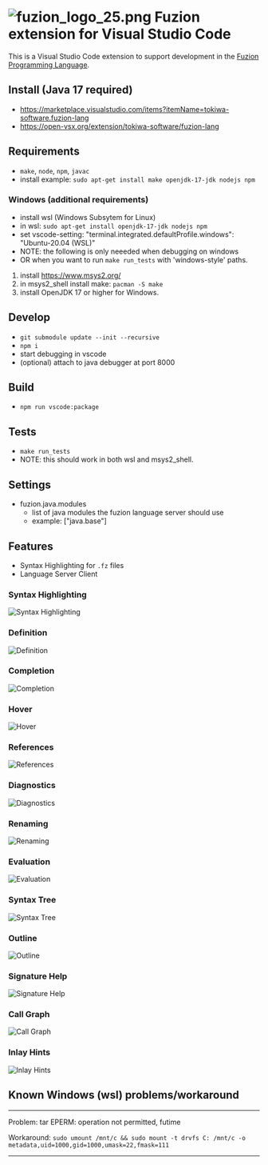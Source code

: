 # ![fuzion_logo_25.png](images/fuzion_logo_25.png) Fuzion extension for Visual Studio Code

This is a Visual Studio Code extension to support development in the [Fuzion Programming Language](https://flang.dev).

## Install (Java 17 required)
- https://marketplace.visualstudio.com/items?itemName=tokiwa-software.fuzion-lang
- https://open-vsx.org/extension/tokiwa-software/fuzion-lang

## Requirements
- `make`, `node`, `npm`, `javac`
- install example: `sudo apt-get install make openjdk-17-jdk nodejs npm`

### Windows (additional requirements)
- install wsl (Windows Subsytem for Linux)
- in wsl: `sudo apt-get install openjdk-17-jdk nodejs npm`
- set vscode-setting: "terminal.integrated.defaultProfile.windows": "Ubuntu-20.04 (WSL)"
- NOTE: the following is only neeeded when debugging on windows
- OR when you want to run `make run_tests` with 'windows-style' paths.
1) install https://www.msys2.org/
2) in msys2_shell install make: `pacman -S make`
3) install OpenJDK 17 or higher for Windows.

## Develop
- `git submodule update --init --recursive`
- `npm i`
- start debugging in vscode
- (optional) attach to java debugger at port 8000

## Build
- `npm run vscode:package`

## Tests
- `make run_tests`
- NOTE: this should work in both wsl and msys2_shell.

## Settings
- fuzion.java.modules
  - list of java modules the fuzion language server should use
  - example: ["java.base"]

## Features

- Syntax Highlighting for `.fz` files
- Language Server Client

### Syntax Highlighting
![Syntax Highlighting](images/syntax_highlighting.png)

### Definition
![Definition](images/lsp_definition.png)

### Completion
![Completion](images/lsp_completion.png)

### Hover
![Hover](images/lsp_hover.png)

### References
![References](images/lsp_references.png)

### Diagnostics
![Diagnostics](images/lsp_diagnostics.png)

### Renaming
![Renaming](images/lsp_rename.webp)

### Evaluation
![Evaluation](images/lsp_evaluate_file.webp)

### Syntax Tree
![Syntax Tree](images/lsp_show_syntax_tree.webp)

### Outline
![Outline](images/lsp_document_symbols.png)

### Signature Help
![Signature Help](images/lsp_signature_help.png)

### Call Graph
![Call Graph](images/lsp_code_lens_call_graph.png)

### Inlay Hints
![Inlay Hints](images/lsp_inlay_hints.png)

## Known Windows (wsl) problems/workaround

---
Problem: tar EPERM: operation not permitted, futime

Workaround: `sudo umount /mnt/c && sudo mount -t drvfs C: /mnt/c -o metadata,uid=1000,gid=1000,umask=22,fmask=111`

---
